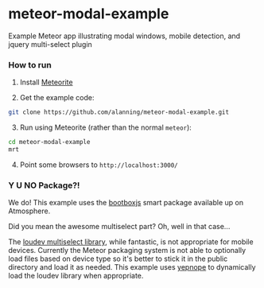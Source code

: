 meteor-modal-example
====================

Example Meteor app illustrating modal windows, mobile detection, and jquery multi-select plugin


### How to run

1. Install [Meteorite][1]
  
2. Get the example code:
```bash
git clone https://github.com/alanning/meteor-modal-example.git
```

3. Run using Meteorite (rather than the normal `meteor`):
```bash
cd meteor-modal-example
mrt
```

4. Point some browsers to `http://localhost:3000/`


### Y U NO Package?!

We do!  This example uses the [bootboxjs][2] smart package available up on Atmosphere.

Did you mean the awesome multiselect part?  Oh, well in that case...

The [loudev multiselect library][3], while fantastic, is not appropriate for mobile devices.  Currently the Meteor packaging system is not able to optionally load files based on device type so it's better to stick it in the public directory and load it as needed.  This example uses [yepnope][4] to dynamically load the loudev library when appropriate.




[1]: https://github.com/oortcloud/meteorite "Meteorite"
[2]: https://atmosphere.meteor.com/package/bootboxjs "bootboxjs"
[3]: http://loudev.com/ "loudev"
[4]: http://yepnopejs.com/ "yepnope"
